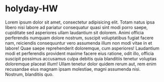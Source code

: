 # holyday-HW
Lorem ipsum dolor sit amet, consectetur adipisicing elit. Totam natus ipsa libero nisi labore ad pariatur consequatur quasi sint modi porro saepe, cupiditate sed asperiores ullam laudantium sit dolorem. Animi officia perferendis numquam dolore nostrum, suscipit voluptatibus fugiat facere nam, reiciendis consequuntur vero assumenda illum non modi vitae in et labore! Quae saepe reprehenderit doloremque, cum asperiores! Laudantium modi et perferendis provident maxime facere eius ratione, odit illo, officia suscipit possimus accusamus culpa debitis quia blanditiis tenetur voluptas doloremque placeat illum! Ullam tenetur dolor quidem rerum aut, rem enim recusandae eius magnam ipsam molestiae, magni assumenda nisi. Nostrum, blanditiis quo.
